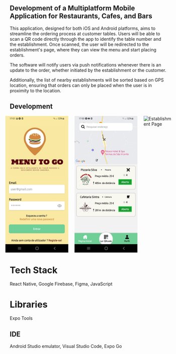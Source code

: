 ## Development of a Multiplatform Mobile Application for Restaurants, Cafes, and Bars

This application, designed for both iOS and Android platforms, aims to streamline the ordering process at customer tables. 
Users will be able to scan a QR code directly through the app to identify the table number and the establishment.
Once scanned, the user will be redirected to the establishment's page, where they can view the menu and start placing orders.

The software will notify users via push notifications whenever there is an update to the order, whether initiated by the establishment or the customer.

Additionally, the list of nearby establishments will be sorted based on GPS location, ensuring that orders can only be placed when the user is in proximity to the location.

## Development

<div style="display: flex; justify-content: center; gap: 20px;">

<img src="screenshotsWorkDevelopment/PaginaLogin.jpg" alt="Login Page" width="200"/>
<img src="screenshotsWorkDevelopment/PaginaInicialUtilizador.jpg" alt="Initial Page User" width="200"/>
<img src="screenshotsWorkDevelopment/PáginaEstabelecimento.jpg" alt="Establishment Page" width="200"/>

</div>

# Tech Stack 
React Native, Google Firebase, Figma, JavaScript

# Libraries
Expo Tools 

## IDE
Android Studio emulator, Visual Studio Code, Expo Go

